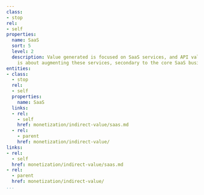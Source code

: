 ```yaml
---
class:
- stop
rel:
- self
properties:
  name: SaaS
  sort: 5
  level: 2
  description: Value generated is focused on SaaS services, and API value generation
    is about augmenting these services, secondary to the core SaaS business model.
entities:
- class:
  - stop
  rel:
  - self
  properties:
    name: SaaS
  links:
  - rel:
    - self
    href: monetization/indirect-value/saas.md
  - rel:
    - parent
    href: monetization/indirect-value/
links:
- rel:
  - self
  href: monetization/indirect-value/saas.md
- rel:
  - parent
  href: monetization/indirect-value/
...
```

